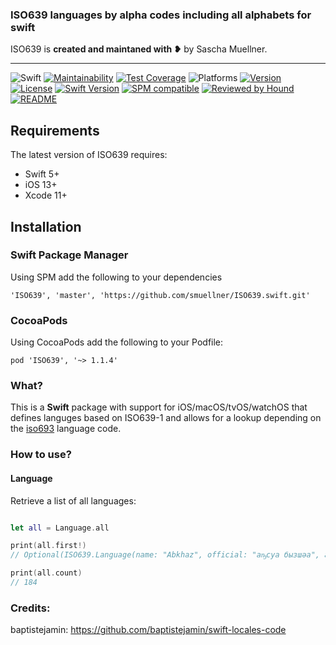 ### ISO639 languages by alpha codes including all alphabets for swift

ISO639 is **created and maintaned with ❥** by Sascha Muellner.

---
![Swift](https://github.com/smuellner/ISO639.swift/workflows/Swift/badge.svg?branch=master)
[![Maintainability](https://api.codeclimate.com/v1/badges/90b8c0a3d0d70ef5d31e/maintainability)](https://codeclimate.com/github/smuellner/ISO639.swift/maintainability)
[![Test Coverage](https://api.codeclimate.com/v1/badges/90b8c0a3d0d70ef5d31e/test_coverage)](https://codeclimate.com/github/smuellner/ISO639.swift/test_coverage)
![Platforms](https://img.shields.io/badge/platform-iOS%20%7C%20macOS%20%7C%20tvOS%20%7C%20watchOS%20%7C%20Linux-lightgrey.svg)
[![Version](https://img.shields.io/cocoapods/v/ISO639.svg?style=flat)](https://github.com/smuellner/ISO639.swift/releases/latest)
[![License](https://img.shields.io/cocoapods/l/ISO639.svg?style=flat)](https://cocoapods.org/pods/ISO639)
[![Swift Version](https://img.shields.io/badge/swift-5.1-orange.svg?style=flat)](https://developer.apple.com/swift)
[![SPM compatible](https://img.shields.io/badge/SPM-compatible-orange.svg?style=flat)](https://github.com/apple/swift-package-manager)
[![Reviewed by Hound](https://img.shields.io/badge/Reviewed_by-Hound-8E64B0.svg)](https://houndci.com)
[![README](https://img.shields.io/badge/-README-lightgrey)](https://smuellner.github.io/ISO639.swift)

## Requirements

The latest version of ISO639 requires:

- Swift 5+
- iOS 13+
- Xcode 11+

## Installation

### Swift Package Manager
Using SPM add the following to your dependencies

``` 'ISO639', 'master', 'https://github.com/smuellner/ISO639.swift.git' ```

### CocoaPods
Using CocoaPods add the following to your Podfile:

```pod 'ISO639', '~> 1.1.4'```

### What?
This is a **Swift** package with support for iOS/macOS/tvOS/watchOS that defines languges based on ISO639-1 and allows for a lookup depending on the [iso693](https://en.wikipedia.org/wiki/ISO_639 "iso639") language code.

### How to use?

#### Language

Retrieve a list of all languages:

```swift

let all = Language.all

print(all.first!)
// Optional(ISO639.Language(name: "Abkhaz", official: "аҧсуа бызшәа", alpha1: ISO639.ISO639Alpha1.ab, alpha2: ISO639.ISO639Alpha2.abk, alpha2T: "abk", alpha2B: "abk", alpha3: "abk", alphabet: nil))

print(all.count)
// 184

```

### Credits:
baptistejamin: https://github.com/baptistejamin/swift-locales-code
